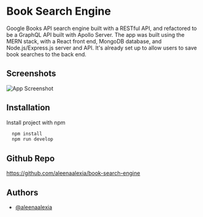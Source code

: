
# Book Search Engine


Google Books API search engine built with a RESTful API, and refactored to be a GraphQL API built with Apollo Server. The app was built using the MERN stack, with a React front end, MongoDB database, and Node.js/Express.js server and API. It's already set up to allow users to save book searches to the back end.

## Screenshots

![App Screenshot](https://res.cloudinary.com/dk8rcb4sl/image/upload/v1666147543/Screen_Shot_2022-10-18_at_7.40.32_PM_d5fxbe.png)


## Installation

Install project with npm

```bash
  npm install 
  npm run develop
```

    
## Github Repo

https://github.com/aleenaalexia/book-search-engine
## Authors

- [@aleenaalexia](https://github.com/aleenaalexia)
